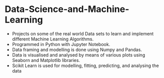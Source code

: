 # Data-Science-and-Machine-Learning

- Projects on some of the real world Data sets to learn and implement different Machine Learning Algorithms.
- Programmed in Python with Jupyter Notebook.
- Data framing and modelling is done using Numpy and Pandas.
- Data is visualised and analysed by means of various plots using Seaborn and Matplotlib libraries.
- Scikit Learn is used for modelling, fitting, predicting, and analysing the data
